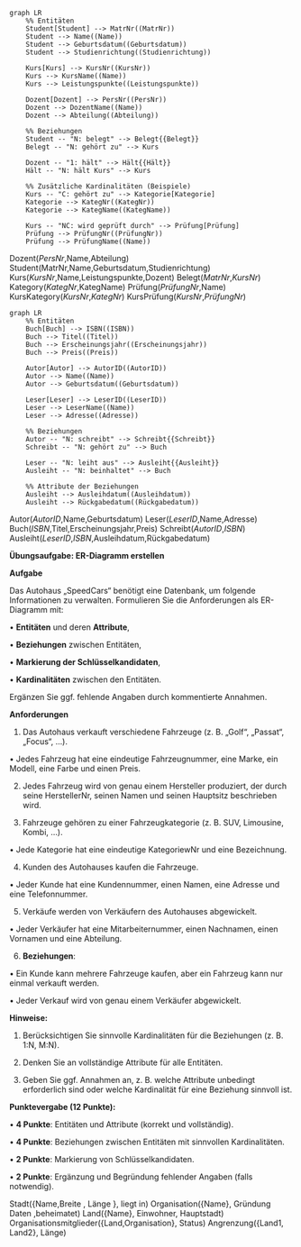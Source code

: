 
```mermaid
graph LR
    %% Entitäten
    Student[Student] --> MatrNr((MatrNr))
    Student --> Name((Name))
    Student --> Geburtsdatum((Geburtsdatum))
    Student --> Studienrichtung((Studienrichtung))

    Kurs[Kurs] --> KursNr((KursNr))
    Kurs --> KursName((Name))
    Kurs --> Leistungspunkte((Leistungspunkte))

    Dozent[Dozent] --> PersNr((PersNr))
    Dozent --> DozentName((Name))
    Dozent --> Abteilung((Abteilung))

    %% Beziehungen
    Student -- "N: belegt" --> Belegt{{Belegt}}
    Belegt -- "N: gehört zu" --> Kurs

    Dozent -- "1: hält" --> Hält{{Hält}}
    Hält -- "N: hält Kurs" --> Kurs

    %% Zusätzliche Kardinalitäten (Beispiele)
    Kurs -- "C: gehört zu" --> Kategorie[Kategorie]
    Kategorie --> KategNr((KategNr))
    Kategorie --> KategName((KategName))

    Kurs -- "NC: wird geprüft durch" --> Prüfung[Prüfung]
    Prüfung --> PrüfungNr((PrüfungNr))
    Prüfung --> PrüfungName((Name))
```

Dozent(_PersNr_,Name,Abteilung)
Student(MatrNr,Name,Geburtsdatum,Studienrichtung)
Kurs(_KursNr_,Name,Leistungspunkte,Dozent)
Belegt(_MatrNr_,_KursNr_)
Kategory(_KategNr_,KategName)
Prüfung(_PrüfungNr_,Name)
KursKategory(_KursNr_,_KategNr_)
KursPrüfung(_KursNr_,_PrüfungNr_)






```mermaid
graph LR
    %% Entitäten
    Buch[Buch] --> ISBN((ISBN))
    Buch --> Titel((Titel))
    Buch --> Erscheinungsjahr((Erscheinungsjahr))
    Buch --> Preis((Preis))

    Autor[Autor] --> AutorID((AutorID))
    Autor --> Name((Name))
    Autor --> Geburtsdatum((Geburtsdatum))

    Leser[Leser] --> LeserID((LeserID))
    Leser --> LeserName((Name))
    Leser --> Adresse((Adresse))

    %% Beziehungen
    Autor -- "N: schreibt" --> Schreibt{{Schreibt}}
    Schreibt -- "N: gehört zu" --> Buch

    Leser -- "N: leiht aus" --> Ausleiht{{Ausleiht}}
    Ausleiht -- "N: beinhaltet" --> Buch

    %% Attribute der Beziehungen
    Ausleiht --> Ausleihdatum((Ausleihdatum))
    Ausleiht --> Rückgabedatum((Rückgabedatum))
```

Autor(_AutorID_,Name,Geburtsdatum)
Leser(_LeserID_,Name,Adresse)
Buch(_ISBN_,Titel,Erscheinungsjahr,Preis)
Schreibt(_AutorID_,_ISBN_)
Ausleiht(_LeserID_,_ISBN_,Ausleihdatum,Rückgabedatum)



**Übungsaufgabe: ER-Diagramm erstellen**

  

**Aufgabe**

  

Das Autohaus „SpeedCars“ benötigt eine Datenbank, um folgende Informationen zu verwalten. Formulieren Sie die Anforderungen als ER-Diagramm mit:

• **Entitäten** und deren **Attribute**,

• **Beziehungen** zwischen Entitäten,

• **Markierung der Schlüsselkandidaten**,

• **Kardinalitäten** zwischen den Entitäten.

  

Ergänzen Sie ggf. fehlende Angaben durch kommentierte Annahmen.

  

**Anforderungen**

1. Das Autohaus verkauft verschiedene Fahrzeuge (z. B. „Golf“, „Passat“, „Focus“, …).

• Jedes Fahrzeug hat eine eindeutige Fahrzeugnummer, eine Marke, ein Modell, eine Farbe und einen Preis.

2. Jedes Fahrzeug wird von genau einem Hersteller produziert, der durch seine HerstellerNr, seinen Namen und seinen Hauptsitz beschrieben wird.

3. Fahrzeuge gehören zu einer Fahrzeugkategorie (z. B. SUV, Limousine, Kombi, …).

• Jede Kategorie hat eine eindeutige KategoriewNr und eine Bezeichnung.

4. Kunden des Autohauses kaufen die Fahrzeuge.

• Jeder Kunde hat eine Kundennummer, einen Namen, eine Adresse und eine Telefonnummer.

5. Verkäufe werden von Verkäufern des Autohauses abgewickelt.

• Jeder Verkäufer hat eine Mitarbeiternummer, einen Nachnamen, einen Vornamen und eine Abteilung.

6. **Beziehungen**:

• Ein Kunde kann mehrere Fahrzeuge kaufen, aber ein Fahrzeug kann nur einmal verkauft werden.

• Jeder Verkauf wird von genau einem Verkäufer abgewickelt.

  

**Hinweise:**

1. Berücksichtigen Sie sinnvolle Kardinalitäten für die Beziehungen (z. B. 1:N, M:N).

2. Denken Sie an vollständige Attribute für alle Entitäten.

3. Geben Sie ggf. Annahmen an, z. B. welche Attribute unbedingt erforderlich sind oder welche Kardinalität für eine Beziehung sinnvoll ist.

  

**Punktevergabe (12 Punkte):**

• **4 Punkte**: Entitäten und Attribute (korrekt und vollständig).

• **4 Punkte**: Beziehungen zwischen Entitäten mit sinnvollen Kardinalitäten.

• **2 Punkte**: Markierung von Schlüsselkandidaten.

• **2 Punkte**: Ergänzung und Begründung fehlender Angaben (falls notwendig).



Stadt({Name,Breite , Länge }, liegt in)
Organisation({Name}, Gründung Daten ,beheimatet)
Land({Name}, Einwohner, Hauptstadt)
Organisationsmitglieder({Land,Organisation}, Status)
Angrenzung({Land1, Land2}, Länge)

